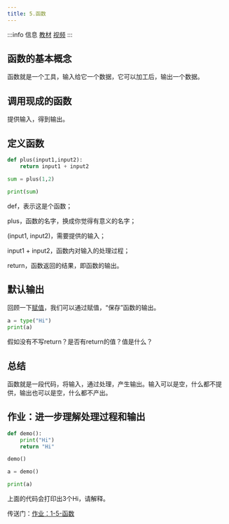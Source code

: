 ```yaml
---
title: 5.函数
---
```


:::info 信息
[教材](https://coding-newbies-group.github.io/programming-co_creation-docs/docs/pilot/p1-3-structure-2#%E5%87%BD%E6%95%B0)
[视频](https://www.bilibili.com/video/BV1Hx4y1F7pH/?vd_source=4a888db8814702b2062fcaf2575be745)
:::



## 函数的基本概念

函数就是一个工具，输入给它一个数据，它可以加工后，输出一个数据。



## 调用现成的函数

提供输入，得到输出。



## 定义函数

```python
def plus(input1,input2):
    return input1 + input2

sum = plus(1,2)

print(sum)
```

def，表示这是个函数；

plus，函数的名字，换成你觉得有意义的名字；

(input1, input2)，需要提供的输入；

input1 + input2，函数内对输入的处理过程；

return，函数返回的结果，即函数的输出。



## 默认输出

回顾一下[赋值](p1-4-operators.md#赋值操作符)，我们可以通过赋值，“保存”函数的输出。

```python
a = type("Hi")
print(a)
```

假如没有不写return？是否有return的值？值是什么？



## 总结



函数就是一段代码，将输入，通过处理，产生输出。输入可以是空，什么都不提供，输出也可以是空，什么都不产出。



## 作业：进一步理解处理过程和输出

```python
def demo():
    print("Hi")
    return "Hi"

demo()

a = demo()

print(a)
```

上面的代码会打印出3个Hi，请解释。

传送门：[作业：1-5-函数](https://github.com/coding-newbies-group/programming-co_creation-docs/issues/59)
